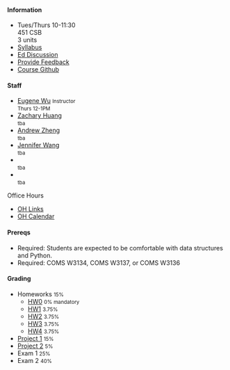 #### Information 

* Tues/Thurs 10-11:30   
  451 CSB   
  3 units
* [Syllabus](./syllabus)
* [Ed Discussion](https://edstem.org/us/courses/28081/discussion/)
* [Provide Feedback](https://goo.gl/forms/QIfWsPnwu3YHtamk1)
* [Course Github](http://github.com/w4111)

#### Staff 



* [Eugene Wu](http://www.eugenewu.net) <small>Instructor</small>   
  <small>Thurs 12-1PM</small>
* [Zachary Huang](http://www.columbia.edu/~zh2408/)   
  <small>tba</small>
* [Andrew Zheng](#)   
  <small>tba</small>
* [Jennifer Wang](#)   
  <small>tba</small>
* [](#)   
  <small>tba</small>
* [](#)   
  <small>tba</small>

Office Hours 

* [OH Links](https://edstem.org/us/courses/17037/discussion/1029187)
* [OH Calendar](https://calendar.google.com/calendar/embed?src=v79hsp9qikue2f3s4bkdemsu4c%40group.calendar.google.com&ctz=America%2FNew_York)

#### Prereqs

* Required: Students are expected to be comfortable with data structures and Python.
* Required: COMS W3134, COMS W3137, or COMS W3136  

#### Grading

* Homeworks <small>15%</small>
  * [HW0](https://github.com/w4111/hw0) <small>0% mandatory</small>
  * [HW1](https://github.com/w4111/hw1-f22) <small>3.75%</small>
  * [HW2](https://github.com/w4111/hw2-f22) <small>3.75%</small>
  * [HW3](https://github.com/w4111/hw3-f22) <small>3.75%</small>
  * [HW4](https://github.com/w4111/hw4-f22) <small>3.75%</small>
* [Project 1](https://github.com/w4111/project1-f22) <small>15%</small>
* [Project 2](https://github.com/w4111/project2-f22) <small>5%</small>
* Exam 1 <small>25%</small>
* Exam 2 <small>40%</small>
